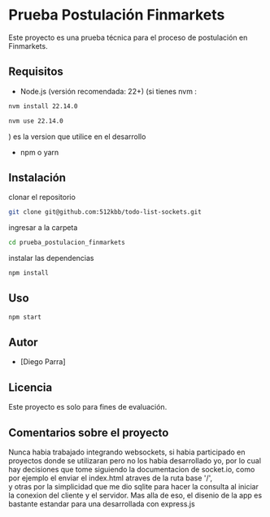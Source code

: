 # Prueba Postulación Finmarkets

Este proyecto es una prueba técnica para el proceso de postulación en Finmarkets.

## Requisitos

- Node.js (versión recomendada: 22+)
(si tienes nvm :
```bash
nvm install 22.14.0
```

```bash
nvm use 22.14.0
```
) es la version que utilice en el desarrollo
- npm o yarn

## Instalación

clonar el repositorio
```bash
git clone git@github.com:512kbb/todo-list-sockets.git
```

ingresar a la carpeta
```bash
cd prueba_postulacion_finmarkets
```

instalar las dependencias
```bash
npm install
```

## Uso

```bash
npm start
```

## Autor

- [Diego Parra]

## Licencia

Este proyecto es solo para fines de evaluación.

## Comentarios sobre el proyecto
Nunca habia trabajado integrando websockets, si habia participado en proyectos
donde se utilizaran pero no los habia desarrollado yo,
por lo cual hay decisiones que tome siguiendo la documentacion de socket.io, como por ejemplo el enviar el index.html atraves de la ruta base '/',  
y otras por la simplicidad que me dio sqlite para hacer la consulta al iniciar
la conexion del cliente  y el servidor.
Mas alla de eso, el disenio de la app es bastante estandar para una desarrollada
con express.js


